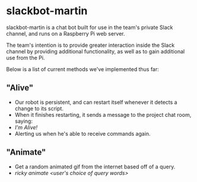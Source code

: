 # slackbot-martin

slackbot-martin is a chat bot built for use in the team's private Slack channel, and runs on a Raspberry Pi web server.

The team's intention is to provide greater interaction inside the Slack channel by providing additional functionality, as well as to gain additional use from the Pi.

Below is a list of current methods we've implemented thus far:

## <b>"Alive"</b>
- Our robot is persistent, and can restart itself whenever it detects a change to its script.
- When it finishes restarting, it sends a message to the project chat room, saying:
- <i>I'm Alive!</i>
- Alerting us when he's able to receive commands again.

## <b>"Animate"</b>
- Get a random animated gif from the internet based off of a query.
- <i>ricky animate &lt;user's choice of query words&gt;</i>
